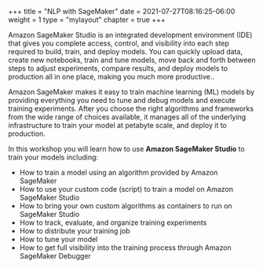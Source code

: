 +++
title = "NLP with SageMaker"
date = 2021-07-27T08:16:25-06:00
weight = 1
type = "mylayout"
chapter = true
+++


Amazon SageMaker Studio is an integrated development environment (IDE) that gives you complete access, control, and visibility into each step required to build, train, and deploy models. You can quickly upload data, create new notebooks, train and tune models, move back and forth between steps to adjust experiments, compare results, and deploy models to production all in one place, making you much more productive..

Amazon SageMaker makes it easy to train machine learning (ML) models by providing everything you need to tune and debug models and execute training experiments. After you choose the right algorithms and frameworks from the wide range of choices available, it manages all of the underlying infrastructure to train your model at petabyte scale, and deploy it to production.

In this workshop you will learn how to use __Amazon SageMaker Studio__ to train your models including:

* How to train a model using an algorithm provided by Amazon SageMaker
* How to use your custom code (script) to train a model on Amazon SageMaker Studio
* How to bring your own custom algorithms as containers to run on SageMaker Studio
* How to track, evaluate, and organize training experiments
* How to distribute your training job
* How to tune your model
* How to get full visibility into the training process through Amazon SageMaker Debugger
